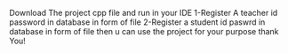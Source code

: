 Download The project cpp file and run in your IDE
1-Register A teacher id password in database in form of file
2-Register a student id paswrd in database in form of file
then u can use the project for your purpose thank You!
